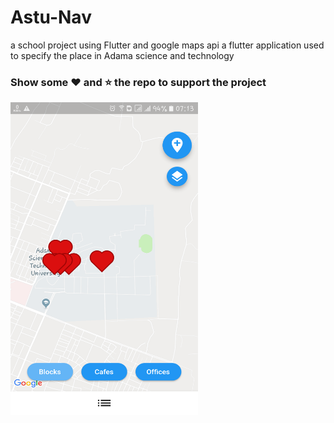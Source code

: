 # Astu-Nav
a school project using Flutter and google maps api
a flutter application used to specify the place in Adama science and technology 
### Show some :heart: and :star: the repo to support the project

<img  height=500px width=300px src="https://github.com/BubblyBoy/astu-nav/blob/master/assets/1.png"> 
